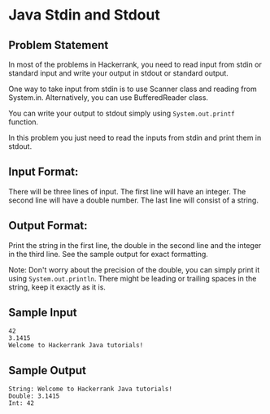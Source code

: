 # Java Stdin and Stdout

## Problem Statement

In most of the problems in Hackerrank, you need to read input from stdin or standard input and write your output in stdout or standard output.

One way to take input from stdin is to use Scanner class and reading from System.in. Alternatively, you can use BufferedReader class.

You can write your output to stdout simply using `System.out.printf` function.

In this problem you just need to read the inputs from stdin and print them in stdout.

## Input Format:
There will be three lines of input. The first line will have an integer. The second line will have a double number. The last line will consist of a string.

## Output Format:
Print the string in the first line, the double in the second line and the integer in the third line. See the sample output for exact formatting.

Note: Don't worry about the precision of the double, you can simply print it using `System.out.println`. There might be leading or trailing spaces in the string, keep it exactly as it is.

## Sample Input
```
42
3.1415
Welcome to Hackerrank Java tutorials!
```
## Sample Output
```
String: Welcome to Hackerrank Java tutorials!
Double: 3.1415
Int: 42
```
